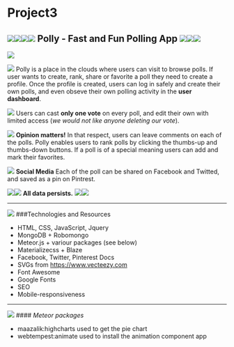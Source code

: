 # Project3

## <img src="https://github.com/mnaumoski/Project3/blob/master/public/favicon.ico"><img src="https://github.com/mnaumoski/Project3/blob/master/public/favicon.ico"><img src="https://github.com/mnaumoski/Project3/blob/master/public/favicon.ico"><img src="https://github.com/mnaumoski/Project3/blob/master/public/favicon.ico"> Polly - Fast and Fun Polling App <img src="https://github.com/mnaumoski/Project3/blob/master/public/favicon.ico"><img src="https://github.com/mnaumoski/Project3/blob/master/public/favicon.ico"><img src="https://github.com/mnaumoski/Project3/blob/master/public/favicon.ico">

<img src="https://github.com/mnaumoski/Project3/blob/master/public/polly.png">

<img src="https://github.com/mnaumoski/Project3/blob/master/public/favicon.ico"> Polly is a place in the clouds where users can visit to browse polls.  If user wants to create, rank, share or favorite a poll they need to create a profile.  Once the profile is created, users can log in safely and create their own polls, and even obseve their own polling activity in the **user dashboard**.

<img src="https://github.com/mnaumoski/Project3/blob/master/public/favicon.ico"> Users can cast **only one vote** on every poll, and edit their own with limited access (*we would not like anyone deleting our vote*).

<img src="https://github.com/mnaumoski/Project3/blob/master/public/favicon.ico"> **Opinion matters!**  In that respect, users can leave comments on each of the polls. Polly enables users to rank polls by clicking the thumbs-up and thumbs-down buttons.  If a poll is of a special meaning users can add and mark their favorites.

<img src="https://github.com/mnaumoski/Project3/blob/master/public/favicon.ico"> **Social Media** Each of the poll can be shared on Facebook and Twitted, and saved as a pin on Pintrest.

<img src="https://github.com/mnaumoski/Project3/blob/master/public/favicon.ico"><img src="https://github.com/mnaumoski/Project3/blob/master/public/favicon.ico"> **All data persists.** <img src="https://github.com/mnaumoski/Project3/blob/master/public/favicon.ico"><img src="https://github.com/mnaumoski/Project3/blob/master/public/favicon.ico">

---

<img src="https://github.com/mnaumoski/Project3/blob/master/public/favicon.ico"> ###Technologies and Resources

- HTML, CSS, JavaScript, Jquery
- MongoDB + Robomongo
- Meteor.js + variour packages (see below)
- Materializecss + Blaze
- Facebook, Twitter, Pinterest Docs
- SVGs from https://www.vecteezy.com
- Font Awesome
- Google Fonts
- SEO
- Mobile-responsiveness

---

<img src="https://github.com/mnaumoski/Project3/blob/master/public/favicon.ico"> #### *Meteor packages* 
- maazalik:highcharts used to get the pie chart
- webtempest:animate used to install the animation component app

